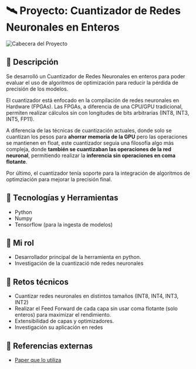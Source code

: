 # 🛰️ Proyecto: Cuantizador de Redes Neuronales en Enteros

![Cabecera del Proyecto](https://miro.medium.com/v2/resize:fit:666/1*HrrY_iSyFBqdzhGlKY1GEw.png)

## 📌 Descripción

Se desarrolló un Cuantizador de Redes Neuronales en enteros para poder evaluar el uso de algoritmos de optimización
para reducir la pérdida de precisión de los modelos. 

El cuantizador está enfocado en la compilación de redes neuronales en Hardware (FPGAs). Las FPGAs, a diferencia de una CPU/GPU tradicional, permiten realizar cálculos sin con longitudes de bits arbitrarias (INT8, INT3, INT5, FP11).

A diferencia de las técnicas de cuantización actuales, donde solo se cuantizan los pesos para **ahorrar memoria de la GPU** pero las operaciones se mantienen en float, este cuantizador seguía una filosofía algo más compleja, donde **también se cuantizaban las operaciones de la red neuronal**, permitiendo realizar la **inferencia sin operaciones en coma flotante**.

Por último, el cuantizador tenía soporte para la integración de algoritmos de optimziación para mejorar la precisión final.


## 🧰 Tecnologías y Herramientas

- Python
- Numpy
- Tensorflow (para la ingesta de modelos)

## 👤 Mi rol

- Desarrollador principal de la herramienta en python.
- Investigación de la cuantizació nde redes neuronales


## 🧠 Retos técnicos

- Cuantizar redes neuronales en distintos tamaños (INT8, INT4, INT3, INT2) 
- Realizar el Feed Forward de cada capa sin usar coma flotante (solo enteros) para maximizar el rendimiento.
- Extensibilidad de capas y optimizadores.
- Investigación su aplicación en redes 

## 🔗 Referencias externas

- [Paper que lo utiliza](https://link.springer.com/chapter/10.1007/978-3-031-21753-1_34)


